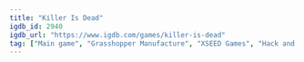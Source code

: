 ```yaml
---
title: "Killer Is Dead"
igdb_id: 2940
igdb_url: "https://www.igdb.com/games/killer-is-dead"
tag: ["Main game", "Grasshopper Manufacture", "XSEED Games", "Hack and slash/Beat 'em up", "Single player", "Action"]
---
```

